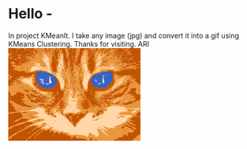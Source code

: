 # Hello -
In project KMeanIt. I take any image (jpg) and convert it into a gif using KMeans Clustering.
Thanks for visiting.
ARI
![Cats!](https://github.com/virrey/virrey.github.io/blob/master/images/kmeangif.gif)
